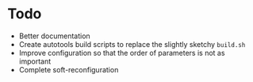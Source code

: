 # Todo #

  * Better documentation
  * Create autotools build scripts to replace the slightly sketchy `build.sh`
  * Improve configuration so that the order of parameters is not as important
  * Complete soft-reconfiguration
